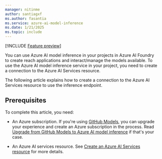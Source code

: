 ```yaml
---
manager: nitinme
author: santiagxf
ms.author: fasantia 
ms.service: azure-ai-model-inference
ms.date: 1/21/2025
ms.topic: include
---
```


[!INCLUDE [Feature preview](../../../../ai-studio/includes/feature-preview.md)]

You can use Azure AI model inference in your projects in Azure AI Foundry to create reach applications and interact/manage the models available. To use the Azure AI model inference service in your project, you need to create a connection to the Azure AI Services resource.

The following article explains how to create a connection to the Azure AI Services resource to use the inference endpoint.

## Prerequisites

To complete this article, you need:

* An Azure subscription. If you're using [GitHub Models](https://docs.github.com/en/github-models/), you can upgrade your experience and create an Azure subscription in the process. Read [Upgrade from GitHub Models to Azure AI model inference](../../how-to/quickstart-github-models.md) if that's your case.

* An Azure AI services resource. See [Create an Azure AI Services resource](../../../../ai-services/multi-service-resource.md??context=/azure/ai-services/model-inference/context/context) for more details.